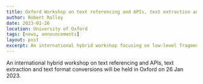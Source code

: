 ```yaml
---
title: Oxford Workshop on text referencing and APIs, text extraction and text format conversions
author: Robert Ralley
date: 2023-01-26
location: University of Oxford
tags: [news, announcements]
layout: post
excerpt: An international hybrid workshop focusing on low-level fragment APIs will be held in Oxford on 26 Jan 2023.
---
```


An international hybrid workshop on text referencing and APIs, text extraction and text format conversions will be held in Oxford on 26 Jan 2023.